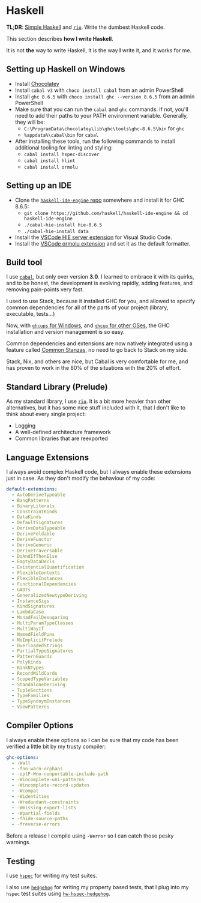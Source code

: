 # Haskell

**TL;DR**: [Simple Haskell](https://www.simplehaskell.org/) and [`rio`](https://github.com/commercialhaskell/rio#readme). Write the dumbest Haskell code.

This section describes **how I write Haskell**.

It is not **the** way to write Haskell, it is the way **I** write it, and it works for me.

## Setting up Haskell on Windows

- Install [Chocolatey](https://chocolatey.org/install)
- Install `cabal v3` with `choco install cabal` from an admin PowerShell
- Install `ghc 8.6.5` with `choco install ghc --version 8.6.5` from an admin PowerShell
- Make sure that you can run the `cabal` and `ghc` commands. If not, you'll need to add their paths to your PATH environment variable. Generally, they will be:
  - `C:\ProgramData\chocolatey\lib\ghc\tools\ghc-8.6.5\bin` for `ghc`
  - `%appdata%\cabal\bin` for `cabal`
- After installing these tools, run the following commands to install additional tooling for linting and styling:
  - `cabal install hspec-discover`
  - `cabal install hlint`
  - `cabal install ormolu`

## Setting up an IDE

- Clone the [`haskell-ide-engine` repo](https://github.com/haskell/haskell-ide-engine) somewhere and install it for GHC 8.6.5:
  - `git clone https://github.com/haskell/haskell-ide-engine && cd haskell-ide-engine`
  - `./cabal-hie-install hie-8.6.5`
  - `./cabal-hie-install data`
- Install the [VSCode HIE server extension](https://marketplace.visualstudio.com/items?itemName=alanz.vscode-hie-server) for Visual Studio Code.
- Install the [VSCode ormolu extension](https://marketplace.visualstudio.com/items?itemName=sjurmillidahl.ormolu-vscode) and set it as the default formatter.

## Build tool

I use [`cabal`](https://www.haskell.org/cabal/), but only over version **3.0**. I learned to embrace it with its quirks, and to be honest, the development is evolving rapidly, adding features, and removing pain-points very fast.

I used to use Stack, because it installed GHC for you, and allowed to specify common dependencies for all of the parts of your project (library, executable, tests...)

Now, with [`ghcups` for Windows](https://github.com/kakkun61/ghcups), and [`ghcup` for other OSes](https://www.haskell.org/ghcup/), the GHC installation and version management is so easy.

Common dependencies and extensions are now natively integrated using a feature called [Common Stanzas](https://vrom911.github.io/blog/common-stanzas), no need to go back to Stack on my side.

Stack, Nix, and others are nice, but Cabal is very comfortable for me, and has proven to work in the 80% of the situations with the 20% of effort.

## Standard Library (Prelude)

As my standard library, I use [`rio`](https://github.com/commercialhaskell/rio#readme). It is a bit more heavier than other alternatives, but it has some nice stuff included with it, that I don't like to think about every single project:

* Logging
* A well-defined architecture framework
* Common libraries that are reexported

## Language Extensions

I always avoid complex Haskell code, but I always enable these extensions just in case. As they don't modify the behaviour of my code:

```yaml
default-extensions:
  - AutoDeriveTypeable
  - BangPatterns
  - BinaryLiterals
  - ConstraintKinds
  - DataKinds
  - DefaultSignatures
  - DeriveDataTypeable
  - DeriveFoldable
  - DeriveFunctor
  - DeriveGeneric
  - DeriveTraversable
  - DoAndIfThenElse
  - EmptyDataDecls
  - ExistentialQuantification
  - FlexibleContexts
  - FlexibleInstances
  - FunctionalDependencies
  - GADTs
  - GeneralizedNewtypeDeriving
  - InstanceSigs
  - KindSignatures
  - LambdaCase
  - MonadFailDesugaring
  - MultiParamTypeClasses
  - MultiWayIf
  - NamedFieldPuns
  - NoImplicitPrelude
  - OverloadedStrings
  - PartialTypeSignatures
  - PatternGuards
  - PolyKinds
  - RankNTypes
  - RecordWildCards
  - ScopedTypeVariables
  - StandaloneDeriving
  - TupleSections
  - TypeFamilies
  - TypeSynonymInstances
  - ViewPatterns
```

## Compiler Options

I always enable these options so I can be sure that my code has been verified a little bit by my trusty compiler:

```yaml
ghc-options:
  - -Wall
  - -fno-warn-orphans
  - -optP-Wno-nonportable-include-path
  - -Wincomplete-uni-patterns
  - -Wincomplete-record-updates
  - -Wcompat
  - -Widentities
  - -Wredundant-constraints
  - -Wmissing-export-lists
  - -Wpartial-fields
  - -fhide-source-paths
  - -freverse-errors
```

Before a release I compile using `-Werror` so I can catch those pesky warnings.

## Testing

I use [`hspec`](http://hspec.github.io/) for writing my test suites.

I also use [`hedgehog`](https://hedgehog.qa/) for writing my property based tests, that I plug into my `hspec` test suites using [`hw-hspec-hedgehog`](https://github.com/haskell-works/hw-hspec-hedgehog).